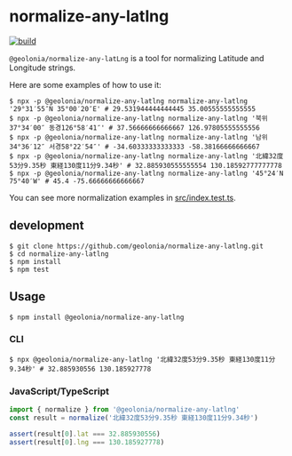 # normalize-any-latlng

[![build](https://github.com/geolonia/normalize-any-latlng/actions/workflows/test.yml/badge.svg)](https://github.com/geolonia/normalize-any-latlng/actions/workflows/test.yml)

`@geolonia/normalize-any-latLng` is a tool for normalizing Latitude and Longitude strings.

Here are some examples of how to use it:

```shell
$ npx -p @geolonia/normalize-any-latlng normalize-any-latlng '29°31′55″N 35°00′20″E' # 29.531944444444445 35.00555555555555
$ npx -p @geolonia/normalize-any-latlng normalize-any-latlng '북위37°34′00″ 동경126°58′41″' # 37.56666666666667 126.97805555555556
$ npx -p @geolonia/normalize-any-latlng normalize-any-latlng '남위34°36′12″ 서경58°22′54″' # -34.60333333333333 -58.38166666666667
$ npx -p @geolonia/normalize-any-latlng normalize-any-latlng '北緯32度53分9.35秒 東経130度11分9.34秒' # 32.885930555555554 130.18592777777778
$ npx -p @geolonia/normalize-any-latlng normalize-any-latlng '45°24′N 75°40′W' # 45.4 -75.66666666666667
```

You can see more normalization examples in [src/index.test.ts](./src/index.test.ts).

## development

```shell
$ git clone https://github.com/geolonia/normalize-any-latlng.git
$ cd normalize-any-latlng
$ npm install
$ npm test
```

## Usage

```shell
$ npm install @geolonia/normalize-any-latlng
```

### CLI

```shell
$ npx @geolonia/normalize-any-latlng '北緯32度53分9.35秒 東経130度11分9.34秒' # 32.885930556 130.185927778
```

### JavaScript/TypeScript


```javascript
import { normalize } from '@geolonia/normalize-any-latlng'
const result = normalize('北緯32度53分9.35秒 東経130度11分9.34秒')

assert(result[0].lat === 32.885930556)
assert(result[0].lng === 130.185927778)
```
